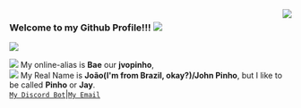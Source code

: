 <img align='right' src="https://github-readme-stats.vercel.app/api?username=jvopinho&show_icons=true&title_color=a020f0&text_color=a020f0&icon_color=a020f0&bg_color=fdfbff&cache_seconds=2300" />

### Welcome to my Github Profile!!! ![](https://cdn.discordapp.com/emojis/899326455274676225.png?size=22) 

![](https://img.shields.io/static/v1?label=Overview&message=jvopinho&color=fdfbff&style=for-the-badge&logo=GitHub)

<p>
<img src="https://cdn.discordapp.com/emojis/849304024322408459.png?size=16" /> My online-alias is <strong>Bae</strong> our <strong>jvopinho</strong>, <br />
<img src="https://cdn.discordapp.com/emojis/901578713001492570.png?size=16" /> My Real Name is <strong>João(I'm from Brazil, okay?)/John Pinho</strong>, but I like to be called <strong>Pinho</strong> or <strong>Jay</strong>. <br />
<code><a href="https://dsc.gg/lunarybot">My Discord Bot</a></code>|<code><a href="mailto:jvopinho@lunary.space">My Email</a></code>
</p>

